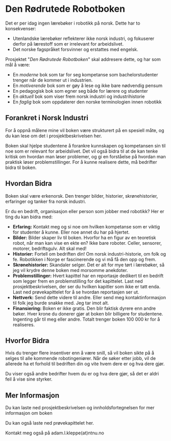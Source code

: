# Den Rødrutede Robotboken 
Det er per idag ingen lærebøker i robotikk på norsk. Dette har to konsekvenser:
- Utenlandske lærebøker reflekterer ikke norsk industri, og fokuserer derfor på lærestoff som er irrelevant for arbeidslivet.
- Det norske fagspråket forsvinner og erstattes med engelsk.

Prosjektet "*Den Rødrutede Robotboken*" skal addresere dette, og har som mål å være:
- En *moderne* bok som tar for seg kompetanse som bachelorstudenter trenger når de kommer ut i industrien.
- En *motiverende* bok som er gøy å lese og ikke bare nødvendig pensum
- En pedagogisk bok som egner seg både for lærere og studenter
- En *aktuell* bok som viser frem norsk industri og industrihistorie
- En *faglig* bok som oppdaterer den norske terminologien innen robotikk

## Forankret i Norsk Industri 
For å oppnå målene mine vil boken være strukturert på en spesiell måte, og du kan lese om det i prosjektbeskrivelsen her. 

Boken skal hjelpe studentene å forankre kunnskapen og kompetansen sin til noe som er relevant for arbeidslivet. Det vil også bidra til at de kan tenke kritisk om hvordan man løser problemer, og gi en forståelse på hvordan man praktisk løser problemstillinger. For å kunne realisere dette, må bedrifter bidra til boken.

## Hvordan Bidra
Boken skal være erkenorsk. Den trenger bilder, historier, skrønehistorier, erfaringer og tanker fra norsk industri.

Er du en bedrift, organisasjon eller person som jobber med robotikk? Her er ting du kan bidra med:
- **Erfaring:** Kontakt meg og si noe om hvilken kompetanse som er viktig for studenter å kunne. Eller noe annet du har på hjertet.
- **Bilder:** Bilder skaper liv til boken. Hvorfor ha en figur av en teoretisk robot, når man kan vise en ekte en? Ikke bare roboter. Celler, sensorer, motorer, bedriftsgulv. Alt skal med!
- **Historier:** Fortell om bedriften din! Om norsk industri-historie, om folk og fe. Robotikken i Norge er fascinerende og vi må få den opp og frem.
- **Skrønehistorier:** Skandaler selger. Det er alt for mye tørt i lærebøker, så jeg vil krydre denne boken med morsomme anekdoter.
- **Problemstillinger:** Hvert kapittel har en reportasje dedikert til en bedrift som legger frem en problemstilling for det kapittelet. Last ned prosjektbeskrivelsen, der ser du hvilken kapitler som ikke er tatt enda. Last ned prøvekapittelet for å se hvordan reportasjen ser ut.
- **Nettverk:** Send dette videre til andre. Eller send meg kontaktinformasjon til folk jeg burde snakke med. Jeg tar imot alt.
- **Finansiering:** Boken er ikke gratis. Den blir faktisk dyrere enn andre bøker. Hver krone du donerer gjør at boken blir billigere for studentene. Ingenting går til meg eller andre. Totalt trenger boken 100 000 kr for å realiseres.

## Hvorfor Bidra 
Hvis du trenger flere insentiver enn å være snill, så vil boken sikte på å selges til alle kommende robotingeniører. Når de søker etter jobb, vil de allerede ha et forhold til bedriften din og vite hvem dere er og hva dere gjør.

Du viser også andre bedrifter hvem du er og hva dere gjør, så det er aldri feil å vise sine styrker.

## Mer Informasjon
Du kan laste ned prosjektbeskrivelsen og innholdsfortegnelsen for mer informasjon om boken

Du kan også laste ned prøvekapittelet her.

Kontakt meg også på adam.l.kleppe(at)ntnu.no
